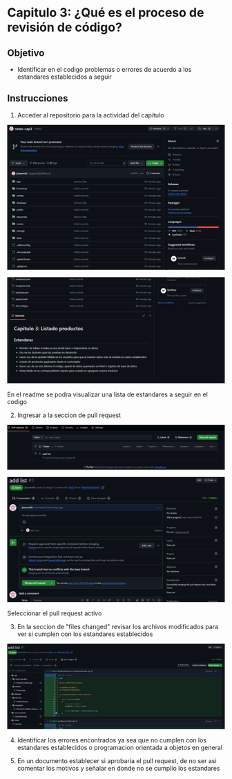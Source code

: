 
# Capitulo 3: ¿Qué es el proceso de revisión de código?

## Objetivo

* Identificar en el codigo problemas o errores de acuerdo a los estandares establecidos a seguir


## Instrucciones

1. Acceder al repositorio para la actividad del capitulo

![Logo](../images/cap3/1.png)

![Logo](../images/cap3/2.png)

En el readme se podra visualizar una lista de estandares a seguir en el codigo

2. Ingresar a la seccion de pull request

![Logo](../images/cap3/3.png)

![Logo](../images/cap3/5.png)

Seleccionar el pull request activo

3. En la seccion de "files changed" revisar los archivos modificados para ver si cumplen con los estandares establecidos

![Logo](../images/cap3/4.png)

4.  Identificar los errores encontrados ya sea que no cumplen con los estandares establecidos o programacion orientada a objetos en general

5.  En un documento establecer si aprobaria el pull request, de no ser asi comentar los motivos y señalar en donde no se cumplio los estandares



